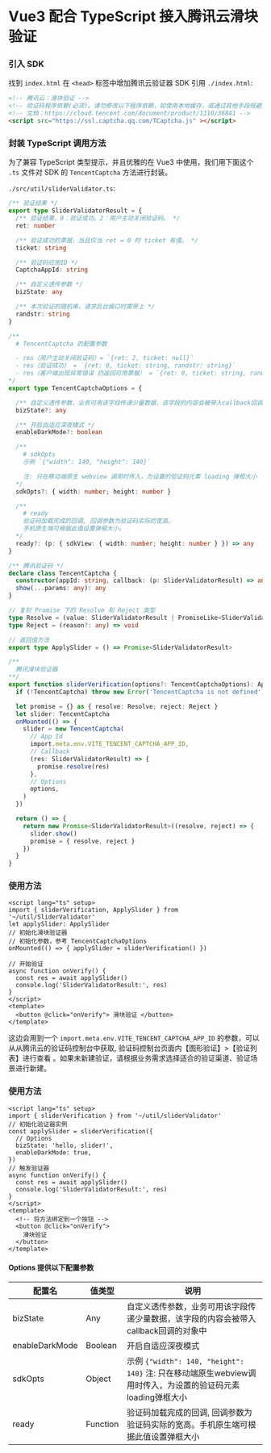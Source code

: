 # Vue3 配合 TypeScript 接入腾讯云滑块验证

### 引入 SDK

找到 `index.html` 在 `<head>` 标签中增加腾讯云验证器 SDK 引用
`./index.html`:

```html
<!-- 腾讯云：滑块验证 -->
<!-- 验证码程序依赖(必须)。请勿修改以下程序依赖，如使用本地缓存，或通过其他手段规避加载，会影响程序的正常使用。 -->
<!-- 文档：https://cloud.tencent.com/document/product/1110/36841 -->
<script src="https://ssl.captcha.qq.com/TCaptcha.js" ></script>
```

### 封装 TypeScript 调用方法

为了兼容 TypeScript 类型提示，并且优雅的在 Vue3 中使用，我们用下面这个 `.ts` 文件对 SDK 的 `TencentCaptcha` 方法进行封装。

`./src/util/sliderValidator.ts`:

```typescript
/** 验证结果 */
export type SliderValidatorResult = {
  /** 验证结果，0：验证成功。2：用户主动关闭验证码。 */
  ret: number

  /** 验证成功的票据，当且仅当 ret = 0 时 ticket 有值。 */
  ticket: string

  /** 验证码应用ID */
  CaptchaAppId: string

  /** 自定义透传参数 */
  bizState: any

  /** 本次验证的随机串，请求后台接口时需带上 */
  randstr: string
}

/**
  # TencentCaptcha 的配置参数

  - res（用户主动关闭验证码）= `{ret: 2, ticket: null}`
  - res（验证成功） = `{ret: 0, ticket: string, randstr: string}`
  - res（客户端出现异常错误 仍返回可用票据） = `{ret: 0, ticket: string, randstr: string,  errorCode: number, errorMessage: string}`
*/
export type TencentCaptchaOptions = {

  /** 自定义透传参数，业务可用该字段传递少量数据，该字段的内容会被带入callback回调的对象中 */
  bizState?: any

  /** 开启自适应深夜模式 */
  enableDarkMode?: boolean

  /**
    # sdkOpts
    示例 `{"width": 140, "height": 140}`

    注: 只在移动端原生 webview 调用时传入，为设置的验证码元素 loading 弹框大小
  */
  sdkOpts?: { width: number; height: number }

  /**
    # ready
    验证码加载完成的回调, 回调参数为验证码实际的宽高。
    手机原生端可根据此值设置弹框大小。
  */
  ready?: (p: { sdkView: { width: number; height: number } }) => any
}

/** 腾讯验证码 */
declare class TencentCaptcha {
  constructor(appId: string, callback: (p: SliderValidatorResult) => any, options?: TencentCaptchaOptions)
  show(...params: any): any
}

// 复刻 Promise 下的 Resolve 和 Reject 类型
type Resolve = (value: SliderValidatorResult | PromiseLike<SliderValidatorResult>) => void
type Reject = (reason?: any) => void

// 返回值方法
export type ApplySlider = () => Promise<SliderValidatorResult>

/**
  腾讯滑块验证器
**/
export function sliderVerification(options?: TencentCaptchaOptions): ApplySlider {
  if (!TencentCaptcha) throw new Error('TencentCaptcha is not defined')

  let promise = {} as { resolve: Resolve; reject: Reject }
  let slider: TencentCaptcha
  onMounted(() => {
    slider = new TencentCaptcha(
      // App Id
      import.meta.env.VITE_TENCENT_CAPTCHA_APP_ID,
      // Callback
      (res: SliderValidatorResult) => {
        promise.resolve(res)
      },
      // Options
      options,
    )
  })

  return () => {
    return new Promise<SliderValidatorResult>((resolve, reject) => {
      slider.show()
      promise = { resolve, reject }
    })
  }
}
```

### 使用方法

```vue
<script lang="ts" setup>
import { sliderVerification, ApplySlider } from '~/util/SliderValidator'
let applySlider: ApplySlider
// 初始化滑块验证器
// 初始化参数，参考 TencentCaptchaOptions
onMounted(() => { applySlider = sliderVerification() })

// 开始验证
async function onVerify() {
  const res = await applySlider()
  console.log('SliderValidatorResult:', res)
}
</script>
<template>
  <button @click="onVerify"> 滑块验证 </button>
</template>
```

这边会用到一个 `import.meta.env.VITE_TENCENT_CAPTCHA_APP_ID` 的参数，可以从从腾讯云的验证码控制台中获取, 验证码控制台页面内【图形验证】>【验证列表】进行查看 。如果未新建验证，请根据业务需求选择适合的验证渠道、验证场景进行新建。

### 使用方法

```vue
<script lang="ts" setup>
import { sliderVerification } from '~/util/sliderValidator'
// 初始化验证器实例
const applySlider = sliderVerification({
  // Options
  bizState: 'hello, slider!',
  enableDarkMode: true,
})
// 触发验证器
async function onVerify() {
  const res = await applySlider()
  console.log('SliderValidatorResult:', res)
}
</script>
<template>
  <!-- 将方法绑定到一个按钮 -->
  <button @click="onVerify">
    滑块验证
  </button>
</template>

```

#### Options 提供以下配置参数

| 配置名 | 值类型 | 说明 |
| --- | --- | --- |
| bizState | Any | 自定义透传参数，业务可用该字段传递少量数据，该字段的内容会被带入callback回调的对象中 |
| enableDarkMode | Boolean | 开启自适应深夜模式 |
| sdkOpts | Object | 示例 `{"width": 140, "height": 140}` 注: 只在移动端原生webview调用时传入，为设置的验证码元素loading弹框大小 |
| ready | Function | 验证码加载完成的回调, 回调参数为验证码实际的宽高。手机原生端可根据此值设置弹框大小 |
